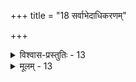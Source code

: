 +++
title = "18 सर्वाभेदाधिकरणम्"

+++

<details><summary>विश्वास-प्रस्तुतिः - 13</summary>

13. ज्यैष्ठ्यश्रैष्ठ्यादिसाम्ये क्वचन समधिकं भाति वासिष्ठ्यपूर्वं  
तेनेत्थं रूपभेदाद्बहुनिगमगता भिद्यतां प्राणविद्या ।  
मैवं वागादितत्तद्गुणपरवशतावर्णनस्याविशेषात्  
वागाद्यैस्स्वस्वधर्मोपचरणमकृतं तावता स्यान्न भेदः ॥
</details>

<details><summary>मूलम् - 13</summary>

13. ज्यैष्ठ्यश्रैष्ठ्यादिसाम्ये क्वचन समधिकं भाति वासिष्ठ्यपूर्वं  
तेनेत्थं रूपभेदाद्बहुनिगमगता भिद्यतां प्राणविद्या ।  
मैवं वागादितत्तद्गुणपरवशतावर्णनस्याविशेषात्  
वागाद्यैस्स्वस्वधर्मोपचरणमकृतं तावता स्यान्न भेदः ॥
</details>